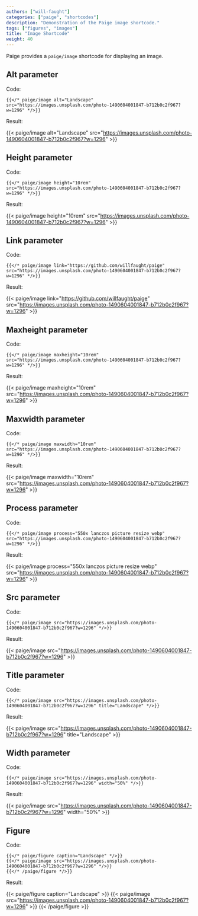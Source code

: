 ```yaml
---
authors: ["will-faught"]
categories: ["paige", "shortcodes"]
description: "Demonstration of the Paige image shortcode."
tags: ["figures", "images"]
title: "Image Shortcode"
weight: 40
---
```


Paige provides a `paige/image` shortcode for displaying an image.

<!--more-->

## Alt parameter

Code:

```go-text-template
{{</* paige/image alt="Landscape" src="https://images.unsplash.com/photo-1490604001847-b712b0c2f967?w=1296" */>}}
```

Result:

{{< paige/image alt="Landscape" src="https://images.unsplash.com/photo-1490604001847-b712b0c2f967?w=1296" >}}

## Height parameter

Code:

```go-text-template
{{</* paige/image height="10rem" src="https://images.unsplash.com/photo-1490604001847-b712b0c2f967?w=1296" */>}}
```

Result:

{{< paige/image height="10rem" src="https://images.unsplash.com/photo-1490604001847-b712b0c2f967?w=1296" >}}

## Link parameter

Code:

```go-text-template
{{</* paige/image link="https://github.com/willfaught/paige" src="https://images.unsplash.com/photo-1490604001847-b712b0c2f967?w=1296" */>}}
```

Result:

{{< paige/image link="https://github.com/willfaught/paige" src="https://images.unsplash.com/photo-1490604001847-b712b0c2f967?w=1296" >}}

## Maxheight parameter

Code:

```go-text-template
{{</* paige/image maxheight="10rem" src="https://images.unsplash.com/photo-1490604001847-b712b0c2f967?w=1296" */>}}
```

Result:

{{< paige/image maxheight="10rem" src="https://images.unsplash.com/photo-1490604001847-b712b0c2f967?w=1296" >}}

## Maxwidth parameter

Code:

```go-text-template
{{</* paige/image maxwidth="10rem" src="https://images.unsplash.com/photo-1490604001847-b712b0c2f967?w=1296" */>}}
```

Result:

{{< paige/image maxwidth="10rem" src="https://images.unsplash.com/photo-1490604001847-b712b0c2f967?w=1296" >}}

## Process parameter

Code:

```go-text-template
{{</* paige/image process="550x lanczos picture resize webp" src="https://images.unsplash.com/photo-1490604001847-b712b0c2f967?w=1296" */>}}
```

Result:

{{< paige/image process="550x lanczos picture resize webp" src="https://images.unsplash.com/photo-1490604001847-b712b0c2f967?w=1296" >}}

## Src parameter

Code:

```go-text-template
{{</* paige/image src="https://images.unsplash.com/photo-1490604001847-b712b0c2f967?w=1296" */>}}
```

Result:

{{< paige/image src="https://images.unsplash.com/photo-1490604001847-b712b0c2f967?w=1296" >}}

## Title parameter

Code:

```go-text-template
{{</* paige/image src="https://images.unsplash.com/photo-1490604001847-b712b0c2f967?w=1296" title="Landscape" */>}}
```

Result:

{{< paige/image src="https://images.unsplash.com/photo-1490604001847-b712b0c2f967?w=1296" title="Landscape" >}}

## Width parameter

Code:

```go-text-template
{{</* paige/image src="https://images.unsplash.com/photo-1490604001847-b712b0c2f967?w=1296" width="50%" */>}}
```

Result:

{{< paige/image src="https://images.unsplash.com/photo-1490604001847-b712b0c2f967?w=1296" width="50%" >}}

## Figure

Code:

```go-text-template
{{</* paige/figure caption="Landscape" */>}}
{{</* paige/image src="https://images.unsplash.com/photo-1490604001847-b712b0c2f967?w=1296" */>}}
{{</* /paige/figure */>}}
```

Result:

{{< paige/figure caption="Landscape" >}}
{{< paige/image src="https://images.unsplash.com/photo-1490604001847-b712b0c2f967?w=1296" >}}
{{< /paige/figure >}}
